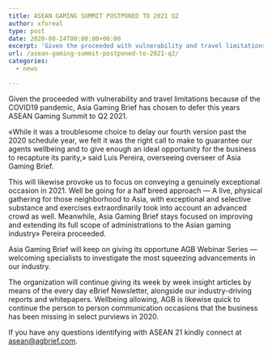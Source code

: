 ```yaml
---
title: ASEAN GAMING SUMMIT POSTPONED TO 2021 Q2
author: xforeal 
type: post
date: 2020-08-24T00:00:00+00:00
excerpt: 'Given the proceeded with vulnerability and travel limitations because of the COVID19 pandemic, Asia Gaming Brief has chosen to delay this years ASEAN Gaming Summit to Q2 2021 '
url: /asean-gaming-summit-postponed-to-2021-q2/
categories:
  - news

---
```

Given the proceeded with vulnerability and travel limitations because of the COVID19 pandemic, Asia Gaming Brief has chosen to defer this years ASEAN Gaming Summit to Q2 2021. 

&#171;While it was a troublesome choice to delay our fourth version past the 2020 schedule year, we felt it was the right call to make to guarantee our agents wellbeing and to give enough an ideal opportunity for the business to recapture its parity,&#187; said Luis Pereira, overseeing overseer of Asia Gaming Brief. 

This will likewise provoke us to focus on conveying a genuinely exceptional occasion in 2021. Well be going for a half breed approach &#8212; A live, physical gathering for those neighborhood to Asia, with exceptional and selective substance and exercises extraordinarily took into account an advanced crowd as well. Meanwhile, Asia Gaming Brief stays focused on improving and extending its full scope of administrations to the Asian gaming industry&#187; Pereira proceeded. 

Asia Gaming Brief will keep on giving its opportune AGB Webinar Series &#8212; welcoming specialists to investigate the most squeezing advancements in our industry. 

The organization will continue giving its week by week insight articles by means of the every day eBrief Newsletter, alongside our industry-driving reports and whitepapers. Wellbeing allowing, AGB is likewise quick to continue the person to person communication occasions that the business has been missing in select purviews in 2020. 

If you have any questions identifying with ASEAN 21 kindly connect at asean@agbrief.com.